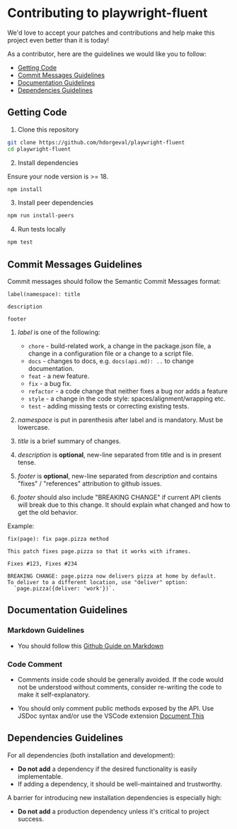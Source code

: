 # Contributing to playwright-fluent

We'd love to accept your patches and contributions and help make this project even better than it is today!

As a contributor, here are the guidelines we would like you to follow:

- [Getting Code](#Getting-Code)
- [Commit Messages Guidelines](#Commit-Messages-Guidelines)
- [Documentation Guidelines](#Documentation-Guidelines)
- [Dependencies Guidelines](#Dependencies-Guidelines)

## Getting Code

1. Clone this repository

```bash
git clone https://github.com/hdorgeval/playwright-fluent
cd playwright-fluent
```

2. Install dependencies

Ensure your node version is >= 18.

```bash
npm install
```

3. Install peer dependencies

```bash
npm run install-peers
```

4. Run tests locally

```bash
npm test
```

## Commit Messages Guidelines

Commit messages should follow the Semantic Commit Messages format:

```
label(namespace): title

description

footer
```

1. _label_ is one of the following:

   - `chore` - build-related work, a change in the package.json file, a change in a configuration file or a change to a script file.
   - `docs` - changes to docs, e.g. `docs(api.md): ..` to change documentation.
   - `feat` - a new feature.
   - `fix` - a bug fix.
   - `refactor` - a code change that neither fixes a bug nor adds a feature
   - `style` - a change in the code style: spaces/alignment/wrapping etc.
   - `test` - adding missing tests or correcting existing tests.

2. _namespace_ is put in parenthesis after label and is mandatory. Must be lowercase.
3. _title_ is a brief summary of changes.
4. _description_ is **optional**, new-line separated from title and is in present tense.
5. _footer_ is **optional**, new-line separated from _description_ and contains "fixes" / "references" attribution to github issues.
6. _footer_ should also include "BREAKING CHANGE" if current API clients will break due to this change. It should explain what changed and how to get the old behavior.

Example:

```
fix(page): fix page.pizza method

This patch fixes page.pizza so that it works with iframes.

Fixes #123, Fixes #234

BREAKING CHANGE: page.pizza now delivers pizza at home by default.
To deliver to a different location, use "deliver" option:
  `page.pizza({deliver: 'work'})`.
```

## Documentation Guidelines

### Markdown Guidelines

- You should follow this [Github Guide on Markdown](https://guides.github.com/features/mastering-markdown/)

### Code Comment

- Comments inside code should be generally avoided. If the code would not be understood without comments, consider re-writing the code to make it self-explanatory.

- You should only comment public methods exposed by the API. Use JSDoc syntax and/or use the VSCode extension [Document This](https://marketplace.visualstudio.com/items?itemName=joelday.docthis)

## Dependencies Guidelines

For all dependencies (both installation and development):

- **Do not add** a dependency if the desired functionality is easily implementable.
- If adding a dependency, it should be well-maintained and trustworthy.

A barrier for introducing new installation dependencies is especially high:

- **Do not add** a production dependency unless it's critical to project success.
